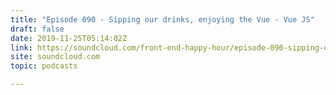 ```yaml
---
title: "Episode 090 - Sipping our drinks, enjoying the Vue - Vue JS"
draft: false
date: 2019-11-25T05:14:02Z
link: https://soundcloud.com/front-end-happy-hour/episode-090-sipping-our-drinks-enjoying-the-vue-vue-js?utm_medium=RSS&utm_source=hune
site: soundcloud.com
topic: podcasts 

---
```

